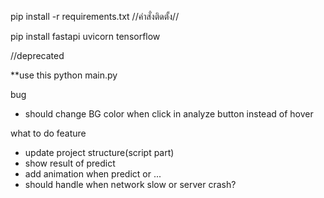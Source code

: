 pip install -r requirements.txt //คำสั่งติดตั้ง//

pip install fastapi uvicorn tensorflow

//deprecated

<!-- uvicorn main:app --reload // run main // cd เข้า backend ก่อน -->

\*\*use this
python main.py

bug

- should change BG color when click in analyze button instead of hover

what to do feature

- update project structure(script part)
- show result of predict
- add animation when predict or ...
- should handle when network slow or server crash?
